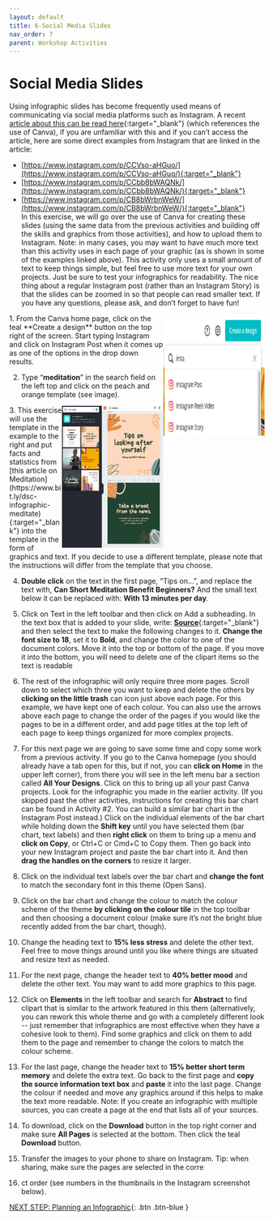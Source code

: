 ```yaml
---
layout: default
title: 6-Social Media Slides
nav_order: 7
parent: Workshop Activities
---
```

# Social Media Slides
Using infographic slides has become frequently used means of communicating via social media platforms such as Instagram. A recent [article about this can be read here](https://www.washingtonpost.com/technology/2020/08/15/instagram-race-activism-slideshow-graphics/){:target="_blank"} (which references the use of Canva), if you are unfamiliar with this and if you can’t access the article, here are some direct examples from Instagram that are linked in the article: 
  - [https://www.instagram.com/p/CCVso-aHGuo/](https://www.instagram.com/p/CCVso-aHGuo/){:target="_blank"}
  - [https://www.instagram.com/p/CCbb8bWAQNk/](https://www.instagram.com/p/CCbb8bWAQNk/){:target="_blank"}
  - [https://www.instagram.com/p/CB8bWrbnWeW/](https://www.instagram.com/p/CB8bWrbnWeW/){:target="_blank"}<br>
In  this exercise, we will go over the use of Canva for creating these slides (using the same data from the previous activities and building off the skills and graphics from those activities), and how to upload them to Instagram. Note: in many cases, you may want to have much more text than this activity uses in each page of your graphic (as is shown in some of the examples linked above). This activity only uses a small amount of text to keep things simple, but feel free to use more text for your own projects. Just be sure to test your infographics for readability. The nice thing about a regular Instagram post (rather than an Instagram Story) is that the slides can be zoomed in so that people can read smaller text. If you have any questions, please ask, and don’t forget to have fun!
<img src="images//infographics-media-01.png" style="float:right;width:200px;height:240px;" alt="Search bar for template"> 
1. From the Canva home page, click on the teal **Create a design** button on the top right of the screen. Start typing Instagram and click on Instagram Post when it comes up  as one of the  options in the drop down results.

2. Type “**meditation**” in the search field on the left top and click on the peach and orange template (see image).
<img src="images//infographics-media-02.png" style="float:right;width:200px;height:280px;" alt="Template design"> 
3. This exercise will use the template in the example to the right and put facts and statistics from [this article on Meditation](https://www.bit.ly/dsc-infographic-meditate){:target="_blank"}  into the template in the form of graphics and text. If you decide to use a different template, please note that the instructions will differ from the template that you choose.

4. **Double click** on the text in the first page, “Tips on...”, and replace the text with, **Can Short Meditation Benefit Beginners?**  And the small text below it can be replaced with: **With 13 minutes per day**. 

5. Click on Text in the left toolbar and then click on Add a subheading. In the text box that is added to your slide, write: **[Source](https://www.bit.ly/dsc-infographic-meditate)**{:target="_blank"} and then select the text to make the following changes to it. **Change the font size to 18**, set it to **Bold**, and change the color to one of the document colors. Move it into the top or bottom of the page. If you move it into the bottom, you will need to delete one of the clipart items so the text is readable

6. The rest of the infographic will only require three more pages. Scroll down to select which three you want to keep and delete the others by **clicking on the little trash** can icon just above each page. For this example, we have kept one of each colour. You can also use the arrows above each page to change the order of the pages if you would like the pages to be in a different order, and add page titles at the top left of each page to keep things organized for more complex projects.

7. For this next page we are going to save some time and copy some work from a previous activity. If you go to the Canva homepage (you should already have a tab open for this, but if not, you can **click on Home** in the upper left corner), from there you will see in the left menu bar a section called **All Your Designs**. Click on this to bring up all your past Canva projects. Look for the infographic you made in the earlier activity. (If you skipped past the other activities, instructions for creating this bar chart can be found in Activity #2. You can build a similar bar chart in the Instagram Post instead.) Click on the individual elements of the bar chart while holding down the **Shift key** until you have selected them (bar chart, text labels) and then **right click** on them to bring up a menu and **click on Copy**, or Ctrl+C or Cmd+C to Copy them. Then go back into your new Instagram project and paste the bar chart into it. And then **drag the handles on the corners** to resize it larger.

8. Click on the individual text labels over the bar chart and **change the font** to match the secondary font in this theme (Open Sans).

9. Click on the bar chart and change the colour to match the colour scheme of the theme **by clicking on the colour tile** in the top toolbar and then choosing a document colour (make sure it’s not the bright blue recently added from the bar chart, though).   

10. Change the heading text to **15% less stress** and delete the other text. Feel free to move things around until you like where things are situated and resize text as needed. 

11. For the next page, change the header text to **40% better mood** and delete the other text. You may want to add more graphics to this page. 

12. Click on **Elements** in the left toolbar and search for **Abstract** to find clipart that is similar to the artwork featured in this them (alternatively, you can rework this whole theme and go with a completely different look -- just remember that infographics are most effective when they have a cohesive look to them). Find some graphics and click on them to add them to the page and remember to change the colors to match the colour scheme. 

13. For the last page, change the header text to **15% better short term memory** and delete the extra text. Go back to the first page and **copy the source information text box** and **paste** it into the last page. Change the colour if needed and move any graphics around if this helps to make the text more readable. Note: If you create an infographic with multiple sources, you can create a page at the end that lists all of your sources.

14. To download, click on the **Download** button in the top right corner and make sure **All Pages** is selected at the bottom. Then click the teal **Download** button. 

15. Transfer the images to your phone to share on Instagram. Tip: when sharing, make sure the pages are selected in the corre

16. ct order (see numbers in the thumbnails in the Instagram screenshot below). 

[NEXT STEP: Planning an Infographic](canva-infographic-plan.html){: .btn .btn-blue }
